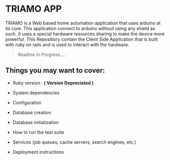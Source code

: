 # TRIAMO APP 

TRIAMO is a  Web based home automation application that uses arduino at its core. This application connect to arduino without using any shield as such. It uses a special hardware resources sharing to make the device more powerful. This Repositiory contain the Client Side Application that is built with ruby on rails and is used to interact with the hardware.

> Readme in Progress.....

## Things you may want to cover:

* Ruby version : **( Version Depreciated )**

* System dependencies

* Configuration

* Database creation

* Database initialization

* How to run the test suite

* Services (job queues, cache servers, search engines, etc.)

* Deployment instructions



